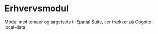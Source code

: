 # Erhvervsmodul
Modul med temaer og targetsets til Spatial Suite, der trækker på Cognito-local-data
